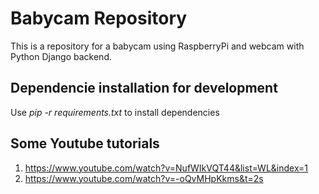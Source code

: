 # Babycam Repository
This is a repository for a babycam using RaspberryPi and webcam with Python Django backend.

## Dependencie installation for development
Use *pip -r requirements.txt* to install dependencies

## Some Youtube tutorials
1. https://www.youtube.com/watch?v=NufWIkVQT44&list=WL&index=1
2. https://www.youtube.com/watch?v=-oQvMHpKkms&t=2s
